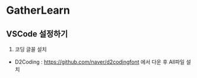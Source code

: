 # GatherLearn

## VSCode 설정하기
1. 코딩 글꼴 설치
- D2Coding : https://github.com/naver/d2codingfont 에서 다운 후 All파일 설치

